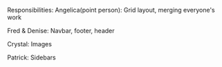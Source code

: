 Responsibilities:
Angelica(point person):
    Grid layout, merging everyone's work

Fred & Denise:
    Navbar, footer, header

Crystal:
    Images

Patrick:
    Sidebars 
